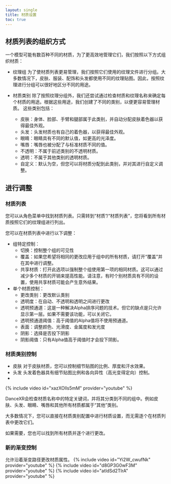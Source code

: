 ```yaml
---
layout: single
title: 材质设置
toc: true
---
```


## 材质列表的组织方式

一个模型可能有数百种不同的材质，为了更高效地管理它们，我们按照以下方式组织材质：

* 纹理组
  为了使材质列表更易管理，我们按照它们使用的纹理文件进行分组。大多数情况下，皮肤、服装、配饰和头发都使用不同的纹理贴图。因此，按照纹理进行分组可以很好地区分不同的用途。

* 材质类别
  除了按照纹理分组外，我们还尝试通过检查材质和纹理名称来确定每个材质的用途。根据这些用途，我们创建了不同的类别，以便更容易管理材质。
  这些类别包括：
  * 皮肤：身体、脸部、手臂和腿部属于此类别，并自动分配皮肤着色器以获得最佳外观。
  * 头发：头发材质也有自己的着色器，以获得最佳外观。
  * 眼睛：眼睛具有不同的默认值，如更高的光泽度。
  * 嘴唇：嘴唇也被分配了与标准材质不同的值。
  * 不透明：不属于前述类别的不透明材质。
  * 透明：不属于其他类别的透明材质。
  * 自定义：默认为空，但您可以将材质分配到此类别，并对其进行自定义调整。

## 进行调整

### 材质列表

您可以从角色菜单中找到材质列表。只需转到“材质”/“材质列表”，您将看到所有材质按照它们的纹理组进行列出。

您可以在材质列表中进行以下调整：
* 组特定控制：
  * 切换：控制整个组的可见性
  * 覆盖：如果您希望将相同的更改应用于组中的所有材质，请打开“覆盖”并在其中进行调整。
  * 共享材质：打开此选项以强制整个组使用第一项的相同材质。这可以通过减少多个材质的开销来提高性能。请注意，有时个别材质具有不同的设置，使用共享材质可能会产生意外结果。
* 单个材质控制：
  * 更改类别：更改默认类别
  * 透明度：在自动、不透明和透明之间进行更改
  * 透明预通道：这是一种解决Alpha排序问题的技术。但它的缺点是只允许显示第一层。如果不需要该功能，可以关闭它。
  * 透明预通道阈值：高于阈值的Alpha值将不使用预通道。
  * 表面：调整颜色、光滑度、金属度和发光度
  * 阴影：选择是否投下阴影
  * 阴影阈值：只有Alpha值高于阈值时才会投下阴影。

### 材质类别控制

* 皮肤
  对于皮肤材质，您可以控制细节贴图的比例、厚度和汗水效果。
* 头发
  头发着色器具有细节贴图比例和各向异性（高光变得定向）控制。
* 

{% include video id="xazXOlls5mM" provider="youtube" %}

DanceXR会检查材质名称中的特定关键词，并将其分类到不同的组中。例如皮肤、头发、眼睛、嘴唇和其他所有材质都属于“其他”类别。

大多数情况下，您可以直接在材质类别配置中进行材质设置，而无需逐个在材质列表中更改它们。

如果需要，您也可以找到所有材质并逐个进行更改。

### 新的渐变控制
允许沿着渐变路径更改材质属性。
{% include video id="Yi2W_cwufNk" provider="youtube" %}
{% include video id="d8GP3G0wF3M" provider="youtube" %}
{% include video id="atIdSd2TIrA" provider="youtube" %}